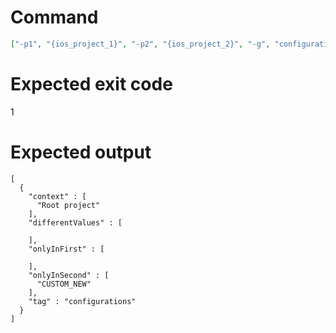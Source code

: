 # Command
```json
["-p1", "{ios_project_1}", "-p2", "{ios_project_2}", "-g", "configurations", "-t", "NewFramework", "-f", "json", "-v"]
```

# Expected exit code
1

# Expected output
```
[
  {
    "context" : [
      "Root project"
    ],
    "differentValues" : [

    ],
    "onlyInFirst" : [

    ],
    "onlyInSecond" : [
      "CUSTOM_NEW"
    ],
    "tag" : "configurations"
  }
]

```
